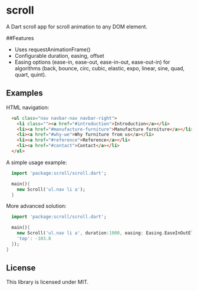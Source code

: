 # scroll

A Dart scroll app for scroll animation to any DOM element.

##Features

* Uses requestAnimationFrame()
* Configurable duration, easing, offset
* Easing options (ease-in, ease-out, ease-in-out, ease-out-in) for algorithms (back, bounce, circ, cubic, elastic, expo, linear, sine, quad, quart, quint).

## Examples

HTML navigation:

```html
  <ul class="nav navbar-nav navbar-right">
    <li class=""><a href="#introduction">Introduction</a></li>
    <li><a href="#manufacture-furniture">Manufacture furniture</a></li>
    <li><a href="#why-we">Why furniture from us</a></li>
    <li><a href="#reference">Reference</a></li>
    <li><a href="#contact">Contact</a></li>
  </ul>
```

A simple usage example:

```dart
  import 'package:scroll/scroll.dart';

  main(){
    new Scroll('ul.nav li a');
  }
```

More advanced solution:

```dart
  import 'package:scroll/scroll.dart';

  main(){
    new Scroll('ul.nav li a', duration:1000, easing: Easing.EaseInOutElastic, offsetOptions: {
    'top': -103.8
  });
}
```

## License
This library is licensed under MIT.